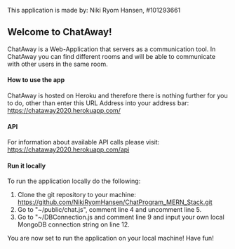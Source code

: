 This application is made by:
Niki Ryom Hansen, #101293661


## Welcome to ChatAway!
ChatAway is a Web-Application that servers as a communication tool.
In ChatAway you can find different rooms and will be able to communicate with other
users in the same room.

#### How to use the app
ChatAway is hosted on Heroku and therefore there is nothing further for you to do, 
other than enter this URL Address into your address bar:\
https://chataway2020.herokuapp.com/

#### API
For information about available API calls please visit:\
https://chataway2020.herokuapp.com/api

#### Run it locally
To run the application locally do the following:
1. Clone the git repository to your machine: https://github.com/NikiRyomHansen/ChatProgram_MERN_Stack.git
2. Go to "~/public/chat.js", comment line 4 and uncomment line 5.
3. Go to "~/DBConnection.js and comment line 9 and input your own local MongoDB connection string on line 12.

You are now set to run the application on your local machine! Have fun!
> 
